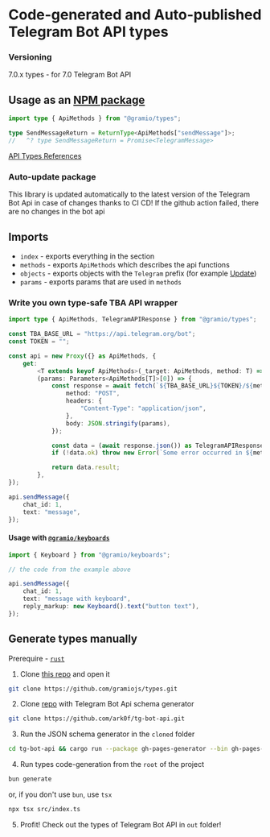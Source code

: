 # Code-generated and Auto-published Telegram Bot API types

### Versioning

7.0.x types - for 7.0 Telegram Bot API

## Usage as an [NPM package](https://www.npmjs.com/package/@gramio/types)

```ts
import type { ApiMethods } from "@gramio/types";

type SendMessageReturn = ReturnType<ApiMethods["sendMessage"]>;
//   ^? type SendMessageReturn = Promise<TelegramMessage>
```

[API Types References](https://tsdocs.dev/docs/@gramio/types)

### Auto-update package

This library is updated automatically to the latest version of the Telegram Bot Api in case of changes thanks to CI CD!
If the github action failed, there are no changes in the bot api

## Imports

-   `index` - exports everything in the section
-   `methods` - exports `ApiMethods` which describes the api functions
-   `objects` - exports objects with the `Telegram` prefix (for example [Update](https://core.telegram.org/bots/api/#update))
-   `params` - exports params that are used in `methods`

### Write you own type-safe TBA API wrapper

```typescript
import type { ApiMethods, TelegramAPIResponse } from "@gramio/types";

const TBA_BASE_URL = "https://api.telegram.org/bot";
const TOKEN = "";

const api = new Proxy({} as ApiMethods, {
    get:
        <T extends keyof ApiMethods>(_target: ApiMethods, method: T) =>
        (params: Parameters<ApiMethods[T]>[0]) => {
            const response = await fetch(`${TBA_BASE_URL}${TOKEN}/${method}`, {
                method: "POST",
                headers: {
                    "Content-Type": "application/json",
                },
                body: JSON.stringify(params),
            });

            const data = (await response.json()) as TelegramAPIResponse;
            if (!data.ok) throw new Error(`Some error occurred in ${method}`);

            return data.result;
        },
});

api.sendMessage({
    chat_id: 1,
    text: "message",
});
```

#### Usage with [`@gramio/keyboards`](https://github.com/gramiojs/keyboards)

```typescript
import { Keyboard } from "@gramio/keyboards";

// the code from the example above

api.sendMessage({
    chat_id: 1,
    text: "message with keyboard",
    reply_markup: new Keyboard().text("button text"),
});
```

## Generate types manually

Prerequire - [`rust`](https://www.rust-lang.org/)

1. Clone [this repo](https://github.com/gramiojs/types) and open it

```bash
git clone https://github.com/gramiojs/types.git
```

2. Clone [repo](https://github.com/ark0f/tg-bot-api) with Telegram Bot Api schema generator

```bash
git clone https://github.com/ark0f/tg-bot-api.git
```

3. Run the JSON schema generator in the `cloned` folder

```bash
cd tg-bot-api && cargo run --package gh-pages-generator --bin gh-pages-generator -- dev && cd ..
```

4. Run types code-generation from the `root` of the project

```bash
bun generate
```

or, if you don't use `bun`, use `tsx`

```bash
npx tsx src/index.ts
```

5. Profit! Check out the types of Telegram Bot API in `out` folder!
